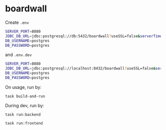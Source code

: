 # boardwall

Create `.env` 
```bash
SERVER_PORT=8080
JDBC_DB_URL=jdbc:postgresql://db:5432/boardwall?useSSL=false&serverTimezone=UTC
DB_USERNAME=postgres
DB_PASSWORD=postgres
```

and `.env.dev`
```bash
SERVER_PORT=8080
JDBC_DB_URL=jdbc:postgresql://localhost:8432/boardwall?useSSL=false&serverTimezone=UTC
DB_USERNAME=postgres
DB_PASSWORD=postgres
```

On usage, run by:

`task build-and-run`

During dev, run by: 

`task run:backend`

`task run:frontend`
